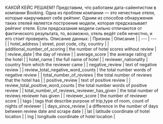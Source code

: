 КАКОЙ КЕЙС РЕШАЕМ?
Представим, что работаем дата-сайентистом в компании Booking. Одна из проблем компании — это нечестные отели, которые накручивают себе рейтинг. Одним из способов обнаружения таких отелей является построение модели, которая предсказывает рейтинг отеля. Если предсказания модели сильно отличаются от фактического результата, то, возможно, отель ведёт себя нечестно, и его стоит проверить.
Описание данных:
| Признак | Описание |
| --- | --- |
| hotel_address | street, post code, city, country |
| additional_number_of_scoring | the number of hotel scores without review |
| review_date | the day of review |
| average_score | the average rating of the hotel |
| hotel_name | the full name of hotel |
| reviewer_nationality | country from which the reviewer came |
| negative_review | text of negative review |
| review_total_negative_word_counts | the total number words of negative review |
| total_number_of_reviews | the total number of reviews that the hotel has |
| positive_review | text of positive review |
| review_total_positive_word_counts | the total number words of positive review |
| total_number_of_reviews_reviewer_has_given | the total number of reviews reviewer has given |
| reviewer_score | the number of reviewer score |
| tags | tags that describe purpose of trip,type of room, count of nights of reviewer |
| days_since_review | 	a difference in the number of days between review date and scrape date |
| lat | latitude coordinate of hotel location |
| lng | longitude coordinate of hotel location |
